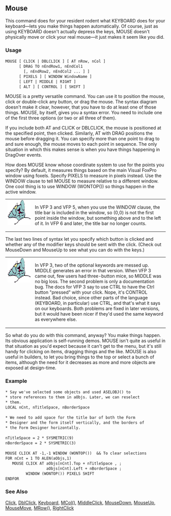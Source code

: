 ## Mouse

This command does for your resident rodent what KEYBOARD does for your keyboard&mdash;lets you make things happen automatically. Of course, just as using KEYBOARD doesn't actually depress the keys, MOUSE doesn't physically move or click your real mouse&mdash;it just makes it seem like you did. 

### Usage

```foxpro
MOUSE [ CLICK | DBLCLICK ] [ AT nRow, nCol ]
      [ DRAG TO nEndRow1, nEndCol1
        [, nEndRow2, nEndCol2 ... ] ]
      [ PIXELS ] [ WINDOW WindowName ]
      [ LEFT | MIDDLE | RIGHT ]
      [ ALT ] [ CONTROL ] [ SHIFT ]
```

MOUSE is a pretty versatile command. You can use it to position the mouse, click or double-click any button, or drag the mouse. The syntax diagram doesn't make it clear, however, that you have to do at least one of those things. MOUSE, by itself, gives you a syntax error. You need to include one of the first three options (or two or all three of them).

If you include both AT and CLICK or DBLCLICK, the mouse is positioned at the specified point, then clicked. Similarly, AT with DRAG positions the mouse before dragging it. You can specify more than one point to drag to and sure enough, the mouse moves to each point in sequence. The only situation in which this makes sense is when you have things happening in DragOver events.

How does MOUSE know whose coordinate system to use for the points you specify? By default, it measures things based on the main Visual FoxPro window using foxels. Specify PIXELS to measure in pixels instead. Use the WINDOW clause to tell MOUSE to measure relative to a different window. One cool thing is to use WINDOW (WONTOP()) so things happen in the active window.

<table border=0 cellspacing=0 cellpadding=0 width=100%>
<tr>
  <td width=17% valign=top>
<img width=95 height=78 src="fixbug1.gif"></p>
  </td>
  <td width=83%>
  <p>In VFP 3 and VFP 5, when you use the WINDOW clause, the title bar is included in the window, so (0,0) is not the first point inside the window, but something above and to the left of it. In VFP 6 and later, the title bar no longer counts.</p>
  </td>
 </tr>
</table>

The last two lines of syntax let you specify which button is clicked and whether any of the modifier keys should be sent with the click. (Check out MouseDown and MouseUp to see what you can do with the keys.)

<table border=0 cellspacing=0 cellpadding=0 width=100%>
<tr>
  <td width=17% valign=top>
<img width=95 height=78 src="fixbug1.gif"></p>
  </td>
  <td width=83%>
  <p>In VFP 3, two of the optional keywords are messed up. MIDDLE generates an error in that version. When VFP 3 came out, few users had three-button mice, so MIDDLE was no big loss. The second problem is only a documentation bug. The docs for VFP 3 say to use CTRL to have the Ctrl button &quot;pressed&quot; with your click. Nope, it's CONTROL instead. Bad choice, since other parts of the language (KEYBOARD, in particular) use CTRL, and that's what it says on our keyboards. Both problems are fixed in later versions, but it would have been nicer if they'd used the same keyword as everywhere else.</p>
  </td>
 </tr>
</table>

So what do you do with this command, anyway? You make things happen. Its obvious application is self-running demos. MOUSE isn't quite as useful in that situation as you'd expect because it can't get to the menu, but it's still handy for clicking on items, dragging things and the like. MOUSE is also useful in builders, to let you bring things to the top or select a bunch of items, although the need for it decreases as more and more objects are exposed at design-time.

### Example

```foxpro
* Say we've selected some objects and used ASELOBJ() to
* store references to them in aObjs. Later, we can reselect
* them.
LOCAL nCnt, nTitleSpace, nBorderSpace

* We need to add space for the title bar of both the Form
* Designer and the form itself vertically, and the borders of
* the Form Designer horizontally.

nTitleSpace = 2 * SYSMETRIC(9)
nBorderSpace = 2 * SYSMETRIC(3)

MOUSE CLICK AT -1,-1 WINDOW (WONTOP())  && To clear selections
FOR nCnt = 1 TO ALEN(aObjs,1)
   MOUSE CLICK AT aObjs[nCnt].Top + nTitleSpace , ;
                  aObjs[nCnt].Left + nBorderSpace ;
         WINDOW (WONTOP()) PIXELS SHIFT
ENDFOR
```
### See Also

[Click](s4g341.md), [DblClick](s4g341.md), [Keyboard](s4g191.md), [MCol()](s4g192.md), [MiddleClick](s4g341.md), [MouseDown](s4g378.md), [MouseUp](s4g378.md), [MouseMove](s4g608.md), [MRow()](s4g192.md), [RightClick](s4g341.md)